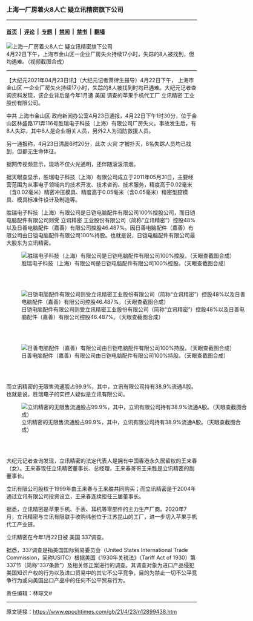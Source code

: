 ### 上海一厂房着火8人亡 疑立讯精密旗下公司

---

#### [首页](../../../..?n12899438) &nbsp;|&nbsp; [评论](../../../../../epoch-comment?n12899438) &nbsp;|&nbsp; [专题](../../../../../epoch-special?n12899438) &nbsp;|&nbsp; [禁闻](../../../../../epoch-news?n12899438) &nbsp;|&nbsp; [禁书](../../../../../books?n12899438) &nbsp;|&nbsp; [翻墙](https://github.com/gfw-breaker/nogfw/blob/master/README.md?n12899438)


<div><img alt="上海一厂房着火8人亡 疑立讯精密旗下公司" class="attachment-djy_600_400 size-djy_600_400 wp-post-image" src="https://i.epochtimes.com/assets/uploads/2021/04/id12899466-fire-600x400.jpg"/>
<div class="caption">
 4月22日下午，上海市金山区一企业厂房失火持续17小时，失踪的8人被找到，但均遇难。（视频截图合成）
</div></div><hr/><div class="post_content" id="artbody" itemprop="articleBody">
 <!-- article content begin -->
 <p>
  【大纪元2021年04月23日讯】（大纪元记者萧律生报导）4月22日下午，
  <ok href="https://www.epochtimes.com/gb/tag/%E4%B8%8A%E6%B5%B7%E5%B8%82%E9%87%91%E5%B1%B1%E5%8C%BA.html">
   上海市金山区
  </ok>
  一企业厂房失火持续17小时，失踪的8人被找到时均已遇难。大纪元记者查询资料发现，该企业背后是今年1月遭
  <ok href="https://www.epochtimes.com/gb/tag/%E7%BE%8E%E5%9B%BD.html">
   美国
  </ok>
  调查的苹果手机代工厂
  <ok href="https://www.epochtimes.com/gb/tag/%E7%AB%8B%E8%AE%AF%E7%B2%BE%E5%AF%86.html">
   立讯精密
  </ok>
  工业股份有限公司。
 </p>
 <p>
  中共
  <ok href="https://www.epochtimes.com/gb/tag/%E4%B8%8A%E6%B5%B7%E5%B8%82%E9%87%91%E5%B1%B1%E5%8C%BA.html">
   上海市金山区
  </ok>
  政府新闻办公室4月23日通报，4月22日下午1时30分，位于金山区林盛路171弄116号胜瑞电子科技（上海）有限公司厂房失火。事故发生后，有8人失踪，其中6人是企业相关人员，另外2人为消防救援人员。
 </p>
 <p>
  另一通报称，4月23日清晨6时20分，此次
  <ok href="https://www.epochtimes.com/gb/tag/%E7%81%AB%E7%81%BE.html">
   火灾
  </ok>
  才被扑灭，8名失踪人员均已找到，但都无生命体征。
 </p>
 <p>
  据网传视频显示，现场不仅火光通明，还伴随滚滚浓烟。
 </p>
 <p style="text-align: center;">
 </p>
 <p>
  据天眼查显示，胜瑞电子科技（上海）有限公司成立于2011年05月31日，主要经营范围为从事电子领域内的技术开发、技术咨询、技术服务，精度高于0.02毫米（含0.02毫米）精密冲压模具、精度高于0.05毫米（含0.05毫米）精密型腔模具、模具标准件设计及制造等。
 </p>
 <p>
  胜瑞电子科技（上海）有限公司是日铠电脑配件有限公司100%控股公司，而日铠电脑配件有限公司则受
  <ok href="https://www.epochtimes.com/gb/tag/%E7%AB%8B%E8%AE%AF%E7%B2%BE%E5%AF%86.html">
   立讯精密
  </ok>
  工业股份有限公司（简称“立讯精密”）控股48%以及日善电脑配件（嘉善）有限公司控股46.487%。因日善电脑配件（嘉善）有限公司由日铠电脑配件有限公司100%持股。也就是说，日铠电脑配件有限公司最大股东为立讯精密。
 </p>
 <figure aria-describedby="caption-attachment-12899805" class="wp-caption aligncenter" id="attachment_12899805" style="width: 600px">
  <ok href="https://i.epochtimes.com/assets/uploads/2021/04/id12899805-shengrui.jpg" target="_blank">
   <img alt="胜瑞电子科技（上海）有限公司是日铠电脑配件有限公司100%控股。（天眼查截图合成）" class="size-large wp-image-12899805" src="https://i.epochtimes.com/assets/uploads/2021/04/id12899805-shengrui-600x544.jpg"/>
  </ok>
  <br/><figcaption class="wp-caption-text" id="caption-attachment-12899805">
   胜瑞电子科技（上海）有限公司是日铠电脑配件有限公司100%控股。（天眼查截图合成）
  </figcaption><br/>
 </figure><br/>
 <figure aria-describedby="caption-attachment-12899803" class="wp-caption aligncenter" id="attachment_12899803" style="width: 600px">
  <ok href="https://i.epochtimes.com/assets/uploads/2021/04/id12899803-rikai.jpg" target="_blank">
   <img alt="日铠电脑配件有限公司则受立讯精密工业股份有限公司（简称“立讯精密”）控股48%以及日善电脑配件（嘉善）有限公司控股46.487%。（天眼查截图合成）" class="size-large wp-image-12899803" src="https://i.epochtimes.com/assets/uploads/2021/04/id12899803-rikai-600x450.jpg"/>
  </ok>
  <br/><figcaption class="wp-caption-text" id="caption-attachment-12899803">
   日铠电脑配件有限公司则受立讯精密工业股份有限公司（简称“立讯精密”）控股48%以及日善电脑配件（嘉善）有限公司控股46.487%。（天眼查截图合成）
  </figcaption><br/>
 </figure><br/>
 <figure aria-describedby="caption-attachment-12899804" class="wp-caption aligncenter" id="attachment_12899804" style="width: 600px">
  <ok href="https://i.epochtimes.com/assets/uploads/2021/04/id12899804-rishan.jpg" target="_blank">
   <img alt="日善电脑配件（嘉善）有限公司由日铠电脑配件有限公司100%持股。（天眼查截图合成）" class="size-large wp-image-12899804" src="https://i.epochtimes.com/assets/uploads/2021/04/id12899804-rishan-600x641.jpg"/>
  </ok>
  <br/><figcaption class="wp-caption-text" id="caption-attachment-12899804">
   日善电脑配件（嘉善）有限公司由日铠电脑配件有限公司100%持股。（天眼查截图合成）
  </figcaption><br/>
 </figure><br/>
 <p>
  而立讯精密的无限售流通股占99.9%，其中，立讯有限公司持有38.9%流通A股。也就是说，胜瑞电子的实控人疑似是立讯有限公司。
 </p>
 <figure aria-describedby="caption-attachment-12899802" class="wp-caption aligncenter" id="attachment_12899802" style="width: 600px">
  <ok href="https://i.epochtimes.com/assets/uploads/2021/04/id12899802-Luxshare.jpg" target="_blank">
   <img alt="立讯精密的无限售流通股占99.9%，其中，立讯有限公司持有38.9%流通A股。（天眼查截图合成）" class="size-large wp-image-12899802" src="https://i.epochtimes.com/assets/uploads/2021/04/id12899802-Luxshare-600x182.jpg"/>
  </ok>
  <br/><figcaption class="wp-caption-text" id="caption-attachment-12899802">
   立讯精密的无限售流通股占99.9%，其中，立讯有限公司持有38.9%流通A股。（天眼查截图合成）
  </figcaption><br/>
 </figure><br/>
 <p>
  大纪元记者查询发现，立讯精密的法定代表人是拥有中国香港永久居留权的王来春（女）。王来春现任立讯精密董事长、总经理，王来春哥哥王来胜是立讯精密的副董事长。
 </p>
 <p>
  立讯有限公司股权于1999年由王来春与王来胜共同购买；而立讯精密是于2004年通过立讯有限公司投资设立，王来春连续担任三届董事长。
 </p>
 <p>
  据悉，立讯精密是苹果手机、手表、耳机等零部件的主力生产厂商。2020年7月，立讯精密与立讯有限联手收购纬创位于江苏昆山的工厂，进一步切入苹果手机代工产业链。
 </p>
 <p>
  立讯精密在今年1月22日被
  <ok href="https://www.epochtimes.com/gb/tag/%E7%BE%8E%E5%9B%BD.html">
   美国
  </ok>
  337调查。
 </p>
 <p>
  据悉，337调查是指美国国际贸易委员会（United States International Trade Commission，简称USITC）根据美国《1930年关税法》（Tariff Act of 1930）第337节（简称“337条款”）及相关修正案进行的调查。其调查对象为进口产品侵犯美国知识产权的行为以及进口贸易中的其它不公平竞争，目的为禁止一切不公平竞争行为或向美国出口产品中的任何不公平贸易行为。
 </p>
 <p>
  责任编辑：林琮文#
 </p>
 <!-- article content end -->
 <div id="below_article_ad">
 </div>
</div>


---

原文链接：https://www.epochtimes.com/gb/21/4/23/n12899438.htm